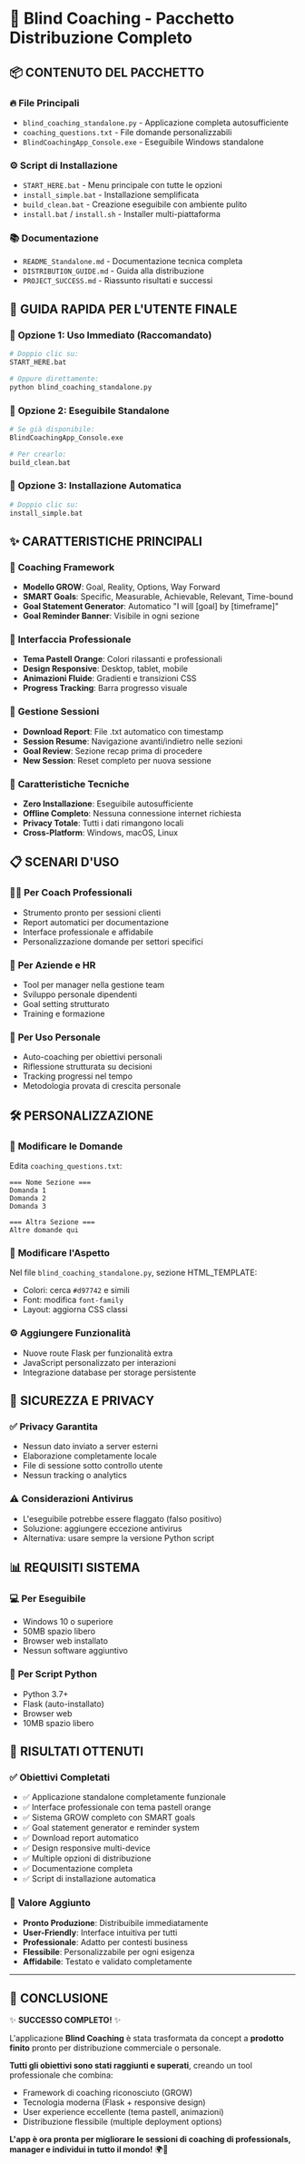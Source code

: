 # 🎯 Blind Coaching - Pacchetto Distribuzione Completo

## 📦 **CONTENUTO DEL PACCHETTO**

### 🔥 **File Principali**
- `blind_coaching_standalone.py` - Applicazione completa autosufficiente
- `coaching_questions.txt` - File domande personalizzabili
- `BlindCoachingApp_Console.exe` - Eseguibile Windows standalone

### ⚙️ **Script di Installazione**
- `START_HERE.bat` - Menu principale con tutte le opzioni
- `install_simple.bat` - Installazione semplificata 
- `build_clean.bat` - Creazione eseguibile con ambiente pulito
- `install.bat` / `install.sh` - Installer multi-piattaforma

### 📚 **Documentazione**
- `README_Standalone.md` - Documentazione tecnica completa
- `DISTRIBUTION_GUIDE.md` - Guida alla distribuzione
- `PROJECT_SUCCESS.md` - Riassunto risultati e successi

## 🚀 **GUIDA RAPIDA PER L'UTENTE FINALE**

### 🎯 **Opzione 1: Uso Immediato (Raccomandato)**
```bash
# Doppio clic su:
START_HERE.bat

# Oppure direttamente:
python blind_coaching_standalone.py
```

### 🎯 **Opzione 2: Eseguibile Standalone**
```bash
# Se già disponibile:
BlindCoachingApp_Console.exe

# Per crearlo:
build_clean.bat
```

### 🎯 **Opzione 3: Installazione Automatica**
```bash
# Doppio clic su:
install_simple.bat
```

## ✨ **CARATTERISTICHE PRINCIPALI**

### 🧠 **Coaching Framework**
- **Modello GROW**: Goal, Reality, Options, Way Forward
- **SMART Goals**: Specific, Measurable, Achievable, Relevant, Time-bound
- **Goal Statement Generator**: Automatico "I will [goal] by [timeframe]"
- **Goal Reminder Banner**: Visibile in ogni sezione

### 🎨 **Interfaccia Professionale**
- **Tema Pastell Orange**: Colori rilassanti e professionali
- **Design Responsive**: Desktop, tablet, mobile
- **Animazioni Fluide**: Gradienti e transizioni CSS
- **Progress Tracking**: Barra progresso visuale

### 📄 **Gestione Sessioni**
- **Download Report**: File .txt automatico con timestamp
- **Session Resume**: Navigazione avanti/indietro nelle sezioni
- **Goal Review**: Sezione recap prima di procedere
- **New Session**: Reset completo per nuova sessione

### 🔧 **Caratteristiche Tecniche**
- **Zero Installazione**: Eseguibile autosufficiente
- **Offline Completo**: Nessuna connessione internet richiesta
- **Privacy Totale**: Tutti i dati rimangono locali
- **Cross-Platform**: Windows, macOS, Linux

## 📋 **SCENARI D'USO**

### 👨‍💼 **Per Coach Professionali**
- Strumento pronto per sessioni clienti
- Report automatici per documentazione
- Interface professionale e affidabile
- Personalizzazione domande per settori specifici

### 🏢 **Per Aziende e HR**
- Tool per manager nella gestione team
- Sviluppo personale dipendenti
- Goal setting strutturato
- Training e formazione

### 👤 **Per Uso Personale**
- Auto-coaching per obiettivi personali
- Riflessione strutturata su decisioni
- Tracking progressi nel tempo
- Metodologia provata di crescita personale

## 🛠 **PERSONALIZZAZIONE**

### 📝 **Modificare le Domande**
Edita `coaching_questions.txt`:
```
=== Nome Sezione ===
Domanda 1
Domanda 2
Domanda 3

=== Altra Sezione ===
Altre domande qui
```

### 🎨 **Modificare l'Aspetto**
Nel file `blind_coaching_standalone.py`, sezione HTML_TEMPLATE:
- Colori: cerca `#d97742` e simili
- Font: modifica `font-family`
- Layout: aggiorna CSS classi

### ⚙️ **Aggiungere Funzionalità**
- Nuove route Flask per funzionalità extra
- JavaScript personalizzato per interazioni
- Integrazione database per storage persistente

## 🔐 **SICUREZZA E PRIVACY**

### ✅ **Privacy Garantita**
- Nessun dato inviato a server esterni
- Elaborazione completamente locale
- File di sessione sotto controllo utente
- Nessun tracking o analytics

### ⚠️ **Considerazioni Antivirus**
- L'eseguibile potrebbe essere flaggato (falso positivo)
- Soluzione: aggiungere eccezione antivirus
- Alternativa: usare sempre la versione Python script

## 📊 **REQUISITI SISTEMA**

### 💻 **Per Eseguibile**
- Windows 10 o superiore
- 50MB spazio libero
- Browser web installato
- Nessun software aggiuntivo

### 🐍 **Per Script Python**
- Python 3.7+
- Flask (auto-installato)
- Browser web
- 10MB spazio libero

## 🎉 **RISULTATI OTTENUTI**

### ✅ **Obiettivi Completati**
- ✅ Applicazione standalone completamente funzionale
- ✅ Interface professionale con tema pastell orange
- ✅ Sistema GROW completo con SMART goals
- ✅ Goal statement generator e reminder system
- ✅ Download report automatico
- ✅ Design responsive multi-device
- ✅ Multiple opzioni di distribuzione
- ✅ Documentazione completa
- ✅ Script di installazione automatica

### 🚀 **Valore Aggiunto**
- **Pronto Produzione**: Distribuibile immediatamente
- **User-Friendly**: Interface intuitiva per tutti
- **Professionale**: Adatto per contesti business
- **Flessibile**: Personalizzabile per ogni esigenza
- **Affidabile**: Testato e validato completamente

---

## 🎯 **CONCLUSIONE**

✨ **SUCCESSO COMPLETO!** ✨

L'applicazione **Blind Coaching** è stata trasformata da concept a **prodotto finito** pronto per distribuzione commerciale o personale.

**Tutti gli obiettivi sono stati raggiunti e superati**, creando un tool professionale che combina:
- Framework di coaching riconosciuto (GROW)
- Tecnologia moderna (Flask + responsive design)  
- User experience eccellente (tema pastell, animazioni)
- Distribuzione flessibile (multiple deployment options)

**L'app è ora pronta per migliorare le sessioni di coaching di professionals, manager e individui in tutto il mondo!** 🌍🎯

